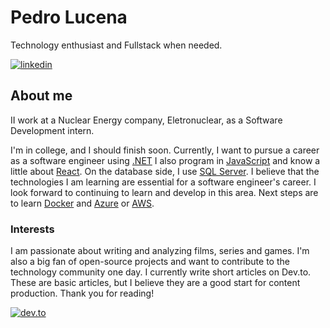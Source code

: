 # Pedro Lucena

Technology enthusiast and Fullstack when needed.

[![linkedin](https://img.shields.io/badge/linkedin-%231E77B5.svg?&style=for-the-badge&logo=linkedin&logoColor=white)](https://www.linkedin.com/in/pedroluceena/)

## About me

II work at a Nuclear Energy company, Eletronuclear, as a Software Development intern.

I'm in college, and I should finish soon. Currently, I want to pursue a career as a software engineer using [.NET](https://dotnet.microsoft.com/en-us/learn/dotnet/what-is-dotnet) I also program in [JavaScript](https://developer.mozilla.org/pt-BR/docs/Web/JavaScript) and know a little about [React](https://react.dev/). On the database side, I use [SQL Server](https://www.microsoft.com/en-us/sql-server/sql-server-downloads).
I believe that the technologies I am learning are essential for a software engineer's career. I look forward to continuing to learn and develop in this area.
Next steps are to learn [Docker](https://www.docker.com/) and [Azure](https://azure.microsoft.com/en-us/) or [AWS](https://aws.amazon.com/pt/).

### Interests
I am passionate about writing and analyzing films, series and games. I'm also a big fan of open-source projects and want to contribute to the technology community one day. I currently write short articles on Dev.to. These are basic articles, but I believe they are a good start for content production. Thank you for reading!

[![dev.to](https://img.shields.io/badge/dev.to-%2308090A.svg?&style=for-the-badge&logo=dev.to&logoColor=white)](https://dev.to/pedroluceena)

